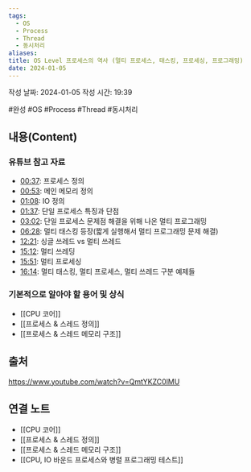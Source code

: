 ```yaml
---
tags:
  - OS
  - Process
  - Thread
  - 동시처리
aliases: 
title: OS Level 프로세스의 역사 (멀티 프로세스, 태스킹, 프로세싱, 프로그래밍)
date: 2024-01-05
---
```

작성 날짜: 2024-01-05
작성 시간: 19:39

#완성 #OS #Process #Thread #동시처리


## 내용(Content)

### 유튜브 참고 자료
- [00:37](https://www.youtube.com/watch?v=QmtYKZC0lMU#t=37.851879): 프로세스 정의
- [00:53](https://www.youtube.com/watch?v=QmtYKZC0lMU#t=53.62376716048207): 메인 메모리 정의
- [01:08](https://www.youtube.com/watch?v=QmtYKZC0lMU#t=68.13356082452393): IO 정의
- [01:37](https://www.youtube.com/watch?v=QmtYKZC0lMU#t=97.31720706902301): 단일 프로세스 특징과 단점
- [03:02](https://www.youtube.com/watch?v=QmtYKZC0lMU#t=182.971034): 단일 프로세스 문제점 해결을 위해 나온 멀티 프로그래밍
- [06:28](https://www.youtube.com/watch?v=QmtYKZC0lMU#t=388.642109): 멀티 태스킹 등장(짧게 실행해서 멀티 프로그래밍 문제 해결)
- [12:21](https://www.youtube.com/watch?v=QmtYKZC0lMU#t=741.795952): 싱글 쓰레드 vs 멀티 쓰레드
- [15:12](https://www.youtube.com/watch?v=QmtYKZC0lMU#t=912.477266): 멀티 쓰레딩
- [15:51](https://www.youtube.com/watch?v=QmtYKZC0lMU#t=951.3253507359595): 멀티 프로세싱
- [16:14](https://www.youtube.com/watch?v=QmtYKZC0lMU#t=974.204663): 멀티 태스킹, 멀티 프로세스, 멀티 쓰레드 구분 예제들


### 기본적으로 알아야 할 용어 및 상식
- [[CPU 코어]]
- [[프로세스 & 스레드 정의]]
- [[프로세스 & 스레드 메모리 구조]]


## 출처
https://www.youtube.com/watch?v=QmtYKZC0lMU
## 연결 노트
- [[CPU 코어]]
- [[프로세스 & 스레드 정의]]
- [[프로세스 & 스레드 메모리 구조]]
- [[CPU, IO 바운드 프로세스와 병렬 프로그래밍 테스트]]